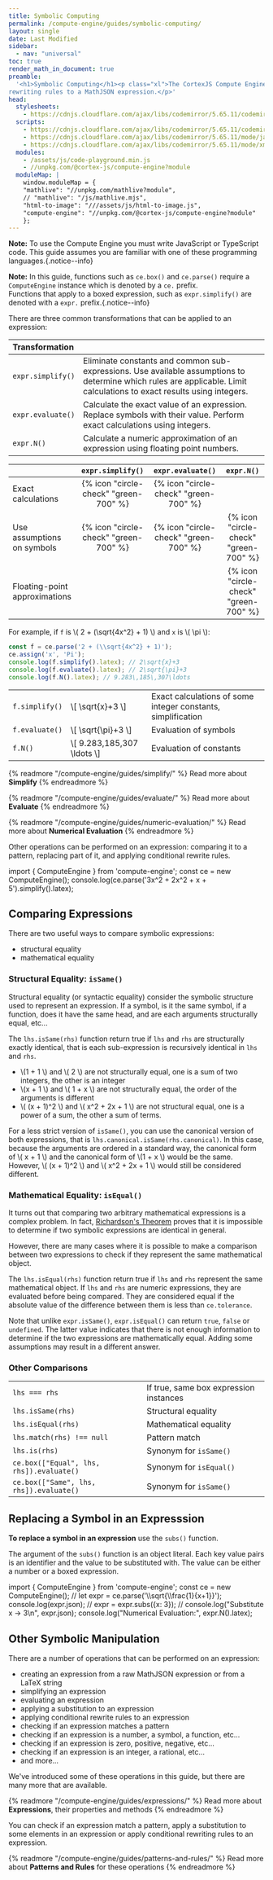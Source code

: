 ```yaml
---
title: Symbolic Computing
permalink: /compute-engine/guides/symbolic-computing/
layout: single
date: Last Modified
sidebar:
  - nav: "universal"
toc: true
render_math_in_document: true
preamble:
  '<h1>Symbolic Computing</h1><p class="xl">The CortexJS Compute Engine essentially performs computation by applying
rewriting rules to a MathJSON expression.</p>'
head:
  stylesheets:
    - https://cdnjs.cloudflare.com/ajax/libs/codemirror/5.65.11/codemirror.min.css
  scripts:
    - https://cdnjs.cloudflare.com/ajax/libs/codemirror/5.65.11/codemirror.min.js
    - https://cdnjs.cloudflare.com/ajax/libs/codemirror/5.65.11/mode/javascript/javascript.min.js
    - https://cdnjs.cloudflare.com/ajax/libs/codemirror/5.65.11/mode/xml/xml.min.js
  modules:
    - /assets/js/code-playground.min.js
    - //unpkg.com/@cortex-js/compute-engine?module
  moduleMap: |
    window.moduleMap = {
    "mathlive": "//unpkg.com/mathlive?module",
    // "mathlive": "/js/mathlive.mjs",
    "html-to-image": "///assets/js/html-to-image.js",
    "compute-engine": "//unpkg.com/@cortex-js/compute-engine?module"
    };
---
```


**Note:** To use the Compute Engine you must write JavaScript or TypeScript
code. This guide assumes you are familiar with one of these programming
languages.{.notice--info}

**Note:** In this guide, functions such as `ce.box()` and `ce.parse()` require a
`ComputeEngine` instance which is denoted by a `ce.` prefix.<br>Functions that
apply to a boxed expression, such as `expr.simplify()` are denoted with a
`expr.` prefix.{.notice--info}

There are three common transformations that can be applied to an expression:

<div class=symbols-table>

| Transformation    |                                                                                                                                                                        |
| :---------------- | :--------------------------------------------------------------------------------------------------------------------------------------------------------------------- |
| `expr.simplify()` | Eliminate constants and common sub-expressions. Use available assumptions to determine which rules are applicable. Limit calculations to exact results using integers. |
| `expr.evaluate()` | Calculate the exact value of an expression. Replace symbols with their value. Perform exact calculations using integers.                                               |
| `expr.N()`        | Calculate a numeric approximation of an expression using floating point numbers.                                                                                       |

</div>

<div class="first-column-header">

|                               |           `expr.simplify()`           |           `expr.evaluate()`           |              `expr.N()`               |
| :---------------------------- | :-----------------------------------: | :-----------------------------------: | :-----------------------------------: |
| Exact calculations            | {% icon "circle-check" "green-700" %} | {% icon "circle-check" "green-700" %} |                                       |
| Use assumptions on symbols    | {% icon "circle-check" "green-700" %} | {% icon "circle-check" "green-700" %} | {% icon "circle-check" "green-700" %} |
| Floating-point approximations |                                       |                                       | {% icon "circle-check" "green-700" %} |

</div>

For example, if `f` is \\( 2 + (\sqrt{4x^2} + 1) \\) and `x` is \\( \pi \\):

```javascript
const f = ce.parse('2 + (\\sqrt{4x^2} + 1)');
ce.assign('x', 'Pi');
console.log(f.simplify().latex); // 2\sqrt{x}+3
console.log(f.evaluate().latex); // 2\sqrt{\pi}+3
console.log(f.N().latex); // 9.283\,185\,307\ldots
```

<div class="symbols-table first-column-header">

|                |                                |                                                              |
| :------------- | :----------------------------- | :----------------------------------------------------------- |
| `f.simplify()` | \\[ \sqrt{x}+3 \\]             | Exact calculations of some integer constants, simplification |
| `f.evaluate()` | \\[ \sqrt{\\pi}+3 \\]          | Evaluation of symbols                                        |
| `f.N()`        | \\[ 9.283\,185\,307 \ldots \\] | Evaluation of constants                                      |

</div>

{% readmore "/compute-engine/guides/simplify/" %} Read more about
<strong>Simplify</strong> {% endreadmore %}

{% readmore "/compute-engine/guides/evaluate/" %} Read more about
<strong>Evaluate</strong> {% endreadmore %}

{% readmore "/compute-engine/guides/numeric-evaluation/" %} Read more about
<strong>Numerical Evaluation</strong> {% endreadmore %}

Other operations can be performed on an expression: comparing it to a pattern,
replacing part of it, and applying conditional rewrite rules.

<code-playground layout="stack" show-line-numbers>
<div slot="javascript">import { ComputeEngine } from 'compute-engine';
const ce = new ComputeEngine();
console.log(ce.parse('3x^2 + 2x^2 + x + 5').simplify().latex);</div>
</code-playground>

## Comparing Expressions

There are two useful ways to compare symbolic expressions:

- structural equality
- mathematical equality

### Structural Equality: `isSame()`

Structural equality (or syntactic equality) consider the symbolic structure used
to represent an expression. If a symbol, is it the same symbol, if a function,
does it have the same head, and are each arguments structurally equal, etc...

The `lhs.isSame(rhs)` function return true if `lhs` and `rhs` are structurally
exactly identical, that is each sub-expression is recursively identical in `lhs`
and `rhs`.

- \\(1 + 1 \\) and \\( 2 \\) are not structurally equal, one is a sum of two
  integers, the other is an integer
- \\(x + 1 \\) and \\( 1 + x \\) are not structurally equal, the order of the
  arguments is different
- \\( (x + 1)^2 \\) and \\( x^2 + 2x + 1 \\) are not structural equal, one is a
  power of a sum, the other a sum of terms.

For a less strict version of `isSame()`, you can use the canonical version of
both expressions, that is `lhs.canonical.isSame(rhs.canonical)`. In this case,
because the arguments are ordered in a standard way, the canonical form of \\(
x + 1 \\) and the canonical form of \\(1 + x \\) would be the same. However, \\(
(x + 1)^2 \\) and \\( x^2 + 2x + 1 \\) would still be considered different.

### Mathematical Equality: `isEqual()`

It turns out that comparing two arbitrary mathematical expressions is a complex
problem. In fact,
[Richardson's Theorem](https://en.wikipedia.org/wiki/Richardson%27s_theorem)
proves that it is impossible to determine if two symbolic expressions are
identical in general.

However, there are many cases where it is possible to make a comparison between
two expressions to check if they represent the same mathematical object.

The `lhs.isEqual(rhs)` function return true if `lhs` and `rhs` represent the
same mathematical object. If `lhs` and `rhs` are numeric expressions, they are
evaluated before being compared. They are considered equal if the absolute value
of the difference between them is less than `ce.tolerance`.

Note that unlike `expr.isSame()`, `expr.isEqual()` can return `true`, `false` or
`undefined`. The latter value indicates that there is not enough information to
determine if the two expressions are mathematically equal. Adding some
assumptions may result in a different answer.

### Other Comparisons

<div class=symbols-table>

|                                          |                                        |
| :--------------------------------------- | :------------------------------------- |
| `lhs === rhs`                            | If true, same box expression instances |
| `lhs.isSame(rhs)`                        | Structural equality                    |
| `lhs.isEqual(rhs)`                       | Mathematical equality                  |
| `lhs.match(rhs) !== null`                | Pattern match                          |
| `lhs.is(rhs)`                            | Synonym for `isSame()`                 |
| `ce.box(["Equal", lhs, rhs]).evaluate()` | Synonym for `isEqual()`                |
| `ce.box(["Same", lhs, rhs]).evaluate()`  | Synonym for `isSame()`                 |

</div>

## Replacing a Symbol in an Expresssion

**To replace a symbol in an expression** use the `subs()` function.

The argument of the `subs()` function is an object literal. Each key value pairs
is an identifier and the value to be substituted with. The value can be either a
number or a boxed expression.

<code-playground layout="stack" show-line-numbers mark-line="7">
<div slot="javascript">import { ComputeEngine } from 'compute-engine';
const ce = new ComputeEngine();
//
let expr = ce.parse('\\sqrt{\\frac{1}{x+1}}');
console.log(expr.json);
//
expr = expr.subs({x: 3});
//
console.log("Substitute x -> 3\n", expr.json);
console.log("Numerical Evaluation:", expr.N().latex);</div>
</code-playground>

## Other Symbolic Manipulation

There are a number of operations that can be performed on an expression:

- creating an expression from a raw MathJSON expression or from a LaTeX string
- simplifying an expression
- evaluating an expression
- applying a substitution to an expression
- applying conditional rewrite rules to an expression
- checking if an expression matches a pattern
- checking if an expression is a number, a symbol, a function, etc...
- checking if an expression is zero, positive, negative, etc...
- checking if an expression is an integer, a rational, etc...
- and more...

We've introduced some of these operations in this guide, but there are many more
that are available.

{% readmore "/compute-engine/guides/expressions/" %} Read more about
<strong>Expressions</strong>, their properties and methods {% endreadmore %}

You can check if an expression match a pattern, apply a substitution to some
elements in an expression or apply conditional rewriting rules to an expression.

{% readmore "/compute-engine/guides/patterns-and-rules/" %} Read more about
<strong>Patterns and Rules</strong> for these operations {% endreadmore %}
